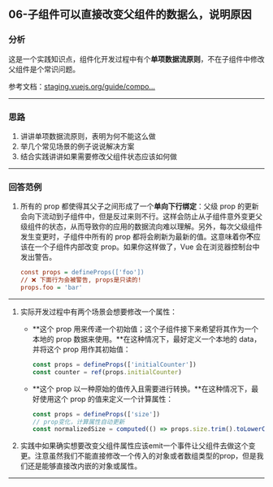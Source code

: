 ## 06-子组件可以直接改变父组件的数据么，说明原因

### 分析

这是一个实践知识点，组件化开发过程中有个**单项数据流原则**，不在子组件中修改父组件是个常识问题。

参考文档：[staging.vuejs.org/guide/compo…](https://link.juejin.cn/?target=https%3A%2F%2Fstaging.vuejs.org%2Fguide%2Fcomponents%2Fprops.html%23one-way-data-flow)

------

### 思路

1. 讲讲单项数据流原则，表明为何不能这么做
2. 举几个常见场景的例子说说解决方案
3. 结合实践讲讲如果需要修改父组件状态应该如何做

------

### 回答范例

1. 所有的 prop 都使得其父子之间形成了一个**单向下行绑定**：父级 prop 的更新会向下流动到子组件中，但是反过来则不行。这样会防止从子组件意外变更父级组件的状态，从而导致你的应用的数据流向难以理解。另外，每次父级组件发生变更时，子组件中所有的 prop 都将会刷新为最新的值。这意味着你**不**应该在一个子组件内部改变 prop。如果你这样做了，Vue 会在浏览器控制台中发出警告。

   ```ini
   const props = defineProps(['foo'])
   // ❌ 下面行为会被警告, props是只读的!
   props.foo = 'bar'
   ```

------

1. 实际开发过程中有两个场景会想要修改一个属性：

   - **这个 prop 用来传递一个初始值；这个子组件接下来希望将其作为一个本地的 prop 数据来使用。**在这种情况下，最好定义一个本地的 data，并将这个 prop 用作其初始值：

     ```js
     const props = defineProps(['initialCounter'])
     const counter = ref(props.initialCounter)
     ```

   - **这个 prop 以一种原始的值传入且需要进行转换。**在这种情况下，最好使用这个 prop 的值来定义一个计算属性：

     ```js
     const props = defineProps(['size'])
     // prop变化，计算属性自动更新
     const normalizedSize = computed(() => props.size.trim().toLowerCase())
     ```

2. 实践中如果确实想要改变父组件属性应该emit一个事件让父组件去做这个变更。注意虽然我们不能直接修改一个传入的对象或者数组类型的prop，但是我们还是能够直接改内嵌的对象或属性。

------

## 